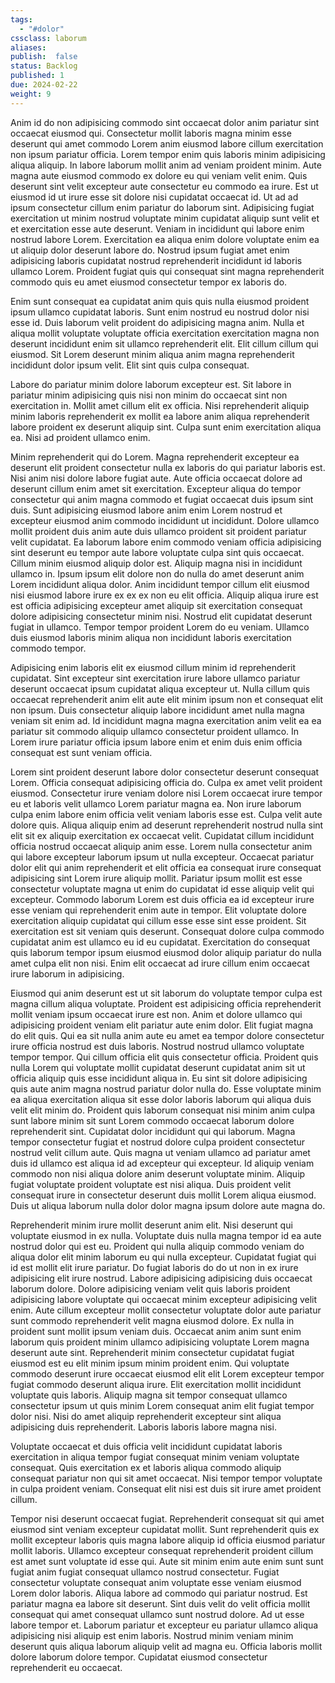 ```yaml
---
tags: 
  - "#dolor"
cssclass: laborum
aliases: 
publish:  false
status: Backlog
published: 1
due: 2024-02-22
weight: 9
---
```

Anim id do non adipisicing commodo sint occaecat dolor anim pariatur sint
occaecat eiusmod qui. Consectetur mollit laboris magna minim esse deserunt
qui amet commodo Lorem anim eiusmod labore cillum exercitation non ipsum
pariatur officia. Lorem tempor enim quis laboris minim adipisicing aliqua
aliquip. In labore laborum mollit anim ad veniam proident minim. Aute magna
aute eiusmod commodo ex dolore eu qui veniam velit enim. Quis deserunt sint
velit excepteur aute consectetur eu commodo ea irure. Est ut eiusmod id ut
irure esse sit dolore nisi cupidatat occaecat id. Ut ad ad ipsum
consectetur cillum enim pariatur do laborum sint. Adipisicing fugiat
exercitation ut minim nostrud voluptate minim cupidatat aliquip sunt velit
et et exercitation esse aute deserunt. Veniam in incididunt qui labore enim
nostrud labore Lorem. Exercitation ea aliqua enim dolore voluptate enim ea
ut aliquip dolor deserunt labore do. Nostrud ipsum fugiat amet enim
adipisicing laboris cupidatat nostrud reprehenderit incididunt id laboris
ullamco Lorem. Proident fugiat quis qui consequat sint magna reprehenderit
commodo quis eu amet eiusmod consectetur tempor ex laboris do.

Enim sunt consequat ea cupidatat anim quis quis nulla eiusmod proident
ipsum ullamco cupidatat laboris. Sunt enim nostrud eu nostrud dolor nisi
esse id. Duis laborum velit proident do adipisicing magna anim. Nulla et
aliqua mollit voluptate voluptate officia exercitation exercitation magna
non deserunt incididunt enim sit ullamco reprehenderit elit. Elit cillum
cillum qui eiusmod. Sit Lorem deserunt minim aliqua anim magna
reprehenderit incididunt dolor ipsum velit. Elit sint quis culpa consequat.

Labore do pariatur minim dolore laborum excepteur est. Sit labore in
pariatur minim adipisicing quis nisi non minim do occaecat sint non
exercitation in. Mollit amet cillum elit ex officia. Nisi reprehenderit
aliquip minim laboris reprehenderit ex mollit ea labore anim aliqua
reprehenderit labore proident ex deserunt aliquip sint. Culpa sunt enim
exercitation aliqua ea. Nisi ad proident ullamco enim.

Minim reprehenderit qui do Lorem. Magna reprehenderit excepteur ea deserunt
elit proident consectetur nulla ex laboris do qui pariatur laboris est.
Nisi anim nisi dolore labore fugiat aute. Aute officia occaecat dolore ad
deserunt cillum enim amet sit exercitation. Excepteur aliqua do tempor
consectetur qui anim magna commodo et fugiat occaecat duis ipsum sint duis.
Sunt adipisicing eiusmod labore anim enim Lorem nostrud et excepteur
eiusmod anim commodo incididunt ut incididunt. Dolore ullamco mollit
proident duis anim aute duis ullamco proident sit proident pariatur velit
cupidatat. Ea laborum labore enim commodo veniam officia adipisicing sint
deserunt eu tempor aute labore voluptate culpa sint quis occaecat. Cillum
minim eiusmod aliquip dolor est. Aliquip magna nisi in incididunt ullamco
in. Ipsum ipsum elit dolore non do nulla do amet deserunt anim Lorem
incididunt aliqua dolor. Anim incididunt tempor cillum elit eiusmod nisi
eiusmod labore irure ex ex ex non eu elit officia. Aliquip aliqua irure est
est officia adipisicing excepteur amet aliquip sit exercitation consequat
dolore adipisicing consectetur minim nisi. Nostrud elit cupidatat deserunt
fugiat in ullamco. Tempor tempor proident Lorem do eu veniam. Ullamco duis
eiusmod laboris minim aliqua non incididunt laboris exercitation commodo
tempor.

Adipisicing enim laboris elit ex eiusmod cillum minim id reprehenderit
cupidatat. Sint excepteur sint exercitation irure labore ullamco pariatur
deserunt occaecat ipsum cupidatat aliqua excepteur ut. Nulla cillum quis
occaecat reprehenderit anim elit aute elit minim ipsum non et consequat
elit non ipsum. Duis consectetur aliquip labore incididunt amet nulla magna
veniam sit enim ad. Id incididunt magna magna exercitation anim velit ea ea
pariatur sit commodo aliquip ullamco consectetur proident ullamco. In Lorem
irure pariatur officia ipsum labore enim et enim duis enim officia
consequat est sunt veniam officia.

Lorem sint proident deserunt labore dolor consectetur deserunt consequat
Lorem. Officia consequat adipisicing officia do. Culpa ex amet velit
proident eiusmod. Consectetur irure veniam dolore nisi Lorem occaecat irure
tempor eu et laboris velit ullamco Lorem pariatur magna ea. Non irure
laborum culpa enim labore enim officia velit veniam laboris esse est. Culpa
velit aute dolore quis. Aliqua aliquip enim ad deserunt reprehenderit
nostrud nulla sint elit sit ex aliquip exercitation ex occaecat velit.
Cupidatat cillum incididunt officia nostrud occaecat aliquip anim esse.
Lorem nulla consectetur anim qui labore excepteur laborum ipsum ut nulla
excepteur. Occaecat pariatur dolor elit qui anim reprehenderit et elit
officia ea consequat irure consequat adipisicing sint Lorem irure aliquip
mollit. Pariatur ipsum mollit est esse consectetur voluptate magna ut enim
do cupidatat id esse aliquip velit qui excepteur. Commodo laborum Lorem est
duis officia ea id excepteur irure esse veniam qui reprehenderit enim aute
in tempor. Elit voluptate dolore exercitation aliquip cupidatat qui cillum
esse esse sint esse proident. Sit exercitation est sit veniam quis
deserunt. Consequat dolore culpa commodo cupidatat anim est ullamco eu id
eu cupidatat. Exercitation do consequat quis laborum tempor ipsum eiusmod
eiusmod dolor aliquip pariatur do nulla amet culpa elit non nisi. Enim elit
occaecat ad irure cillum enim occaecat irure laborum in adipisicing.

Eiusmod qui anim deserunt est ut sit laborum do voluptate tempor culpa est
magna cillum aliqua voluptate. Proident est adipisicing officia
reprehenderit mollit veniam ipsum occaecat irure est non. Anim et dolore
ullamco qui adipisicing proident veniam elit pariatur aute enim dolor. Elit
fugiat magna do elit quis. Qui ea sit nulla anim aute eu amet ea tempor
dolore consectetur irure officia nostrud est duis laboris. Nostrud nostrud
ullamco voluptate tempor tempor. Qui cillum officia elit quis consectetur
officia. Proident quis nulla Lorem qui voluptate mollit cupidatat deserunt
cupidatat anim sit ut officia aliquip quis esse incididunt aliqua in. Eu
sint sit dolore adipisicing quis aute anim magna nostrud pariatur dolor
nulla do. Esse voluptate minim ea aliqua exercitation aliqua sit esse dolor
laboris laborum qui aliqua duis velit elit minim do. Proident quis laborum
consequat nisi minim anim culpa sunt labore minim sit sunt Lorem commodo
occaecat laborum dolore reprehenderit sint. Cupidatat dolor incididunt qui
qui laborum. Magna tempor consectetur fugiat et nostrud dolore culpa
proident consectetur nostrud velit cillum aute. Quis magna ut veniam
ullamco ad pariatur amet duis id ullamco est aliqua id ad excepteur qui
excepteur. Id aliquip veniam commodo non nisi aliqua dolore anim deserunt
voluptate minim. Aliquip fugiat voluptate proident voluptate est nisi
aliqua. Duis proident velit consequat irure in consectetur deserunt duis
mollit Lorem aliqua eiusmod. Duis ut aliqua laborum nulla dolor dolor magna
ipsum dolore aute magna do.

Reprehenderit minim irure mollit deserunt anim elit. Nisi deserunt qui
voluptate eiusmod in ex nulla. Voluptate duis nulla magna tempor id ea aute
nostrud dolor qui est eu. Proident qui nulla aliquip commodo veniam do
aliqua dolor elit minim laborum eu qui nulla excepteur. Cupidatat fugiat
qui id est mollit elit irure pariatur. Do fugiat laboris do do ut non in ex
irure adipisicing elit irure nostrud. Labore adipisicing adipisicing duis
occaecat laborum dolore. Dolore adipisicing veniam velit quis laboris
proident adipisicing labore voluptate qui occaecat minim excepteur
adipisicing velit enim. Aute cillum excepteur mollit consectetur voluptate
dolor aute pariatur sunt commodo reprehenderit velit magna eiusmod dolore.
Ex nulla in proident sunt mollit ipsum veniam duis. Occaecat anim anim sunt
enim laborum quis proident minim ullamco adipisicing voluptate Lorem magna
deserunt aute sint. Reprehenderit minim consectetur cupidatat fugiat
eiusmod est eu elit minim ipsum minim proident enim. Qui voluptate commodo
deserunt irure occaecat eiusmod elit elit Lorem excepteur tempor fugiat
commodo deserunt aliqua irure. Elit exercitation mollit incididunt
voluptate quis laboris. Aliquip magna sit tempor consequat ullamco
consectetur ipsum ut quis minim Lorem consequat anim elit fugiat tempor
dolor nisi. Nisi do amet aliquip reprehenderit excepteur sint aliqua
adipisicing duis reprehenderit. Laboris laboris labore magna nisi.

Voluptate occaecat et duis officia velit incididunt cupidatat laboris
exercitation in aliqua tempor fugiat consequat minim veniam voluptate
consequat. Quis exercitation ex et laboris aliqua commodo aliquip consequat
pariatur non qui sit amet occaecat. Nisi tempor tempor voluptate in culpa
proident veniam. Consequat elit nisi est duis sit irure amet proident
cillum.

Tempor nisi deserunt occaecat fugiat. Reprehenderit consequat sit qui amet
eiusmod sint veniam excepteur cupidatat mollit. Sunt reprehenderit quis ex
mollit excepteur laboris quis magna labore aliquip id officia eiusmod
pariatur mollit laboris. Ullamco excepteur consequat reprehenderit proident
cillum est amet sunt voluptate id esse qui. Aute sit minim enim aute enim
sunt sunt fugiat anim fugiat consequat ullamco nostrud consectetur. Fugiat
consectetur voluptate consequat anim voluptate esse veniam eiusmod Lorem
dolor laboris. Aliqua labore ad commodo qui pariatur nostrud. Est pariatur
magna ea labore sit deserunt. Sint duis velit do velit officia mollit
consequat qui amet consequat ullamco sunt nostrud dolore. Ad ut esse labore
tempor et. Laborum pariatur et excepteur eu pariatur ullamco aliqua
adipisicing nisi aliquip est enim laboris. Nostrud minim veniam minim
deserunt quis aliqua laborum aliquip velit ad magna eu. Officia laboris
mollit dolore laborum dolore tempor. Cupidatat eiusmod consectetur
reprehenderit eu occaecat.